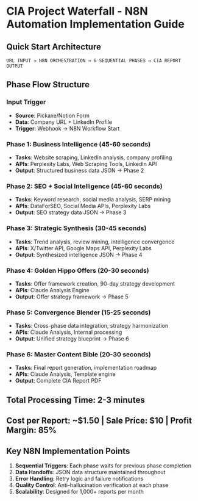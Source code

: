# CIA Project Waterfall - N8N Automation Implementation Guide

## Quick Start Architecture

```
URL INPUT → N8N ORCHESTRATION → 6 SEQUENTIAL PHASES → CIA REPORT OUTPUT
```

## Phase Flow Structure

### Input Trigger
- **Source**: Pickaxe/Notion Form
- **Data**: Company URL + LinkedIn Profile
- **Trigger**: Webhook → N8N Workflow Start

### Phase 1: Business Intelligence (45-60 seconds)
- **Tasks**: Website scraping, LinkedIn analysis, company profiling
- **APIs**: Perplexity Labs, Web Scraping Tools, LinkedIn API
- **Output**: Structured business data JSON → Phase 2

### Phase 2: SEO + Social Intelligence (45-60 seconds)  
- **Tasks**: Keyword research, social media analysis, SERP mining
- **APIs**: DataForSEO, Social Media APIs, Perplexity Labs
- **Output**: SEO strategy data JSON → Phase 3

### Phase 3: Strategic Synthesis (30-45 seconds)
- **Tasks**: Trend analysis, review mining, intelligence convergence
- **APIs**: X/Twitter API, Google Maps API, Perplexity Labs  
- **Output**: Synthesized intelligence JSON → Phase 4

### Phase 4: Golden Hippo Offers (20-30 seconds)
- **Tasks**: Offer framework creation, 90-day strategy development
- **APIs**: Claude Analysis Engine
- **Output**: Offer strategy framework → Phase 5

### Phase 5: Convergence Blender (15-25 seconds)
- **Tasks**: Cross-phase data integration, strategy harmonization
- **APIs**: Claude Analysis, Internal processing
- **Output**: Unified strategy blueprint → Phase 6

### Phase 6: Master Content Bible (20-30 seconds)
- **Tasks**: Final report generation, implementation roadmap
- **APIs**: Claude Analysis, Template engine
- **Output**: Complete CIA Report PDF

## Total Processing Time: 2-3 minutes
## Cost per Report: ~$1.50 | Sale Price: $10 | Profit Margin: 85%

## Key N8N Implementation Points

1. **Sequential Triggers**: Each phase waits for previous phase completion
2. **Data Handoffs**: JSON data structure maintained throughout
3. **Error Handling**: Retry logic and failure notifications
4. **Quality Control**: Anti-hallucination verification at each phase
5. **Scalability**: Designed for 1,000+ reports per month